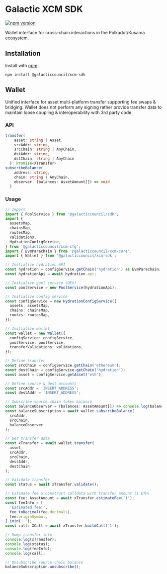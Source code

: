 # Galactic XCM SDK

[![npm version](https://img.shields.io/npm/v/@galacticcouncil/xcm-sdk.svg)](https://www.npmjs.com/package/@galacticcouncil/xcm-sdk)

Wallet interface for cross-chain interactions in the Polkadot/Kusama ecosystem.

## Installation

Install with [npm](https://www.npmjs.com/):

`npm install @galacticcouncil/xcm-sdk`

## Wallet

Unified interface for asset multi-platform transfer supporting fee swaps & bridging. Wallet does not perform any signing
rather provide transfer data to maintain loose coupling & interoperability with 3rd party code.

### API

```typescript
transfer(
    asset: string | Asset,
    srcAddr: string,
    srcChain: string | AnyChain,
    dstAddr: string,
    dstChain: string | AnyChain
  ): Promise<XTransfer>
subscribeBalance(
    address: string,
    chain: string | AnyChain,
    observer: (balances: AssetAmount[]) => void
  )
```

### Usage

```typescript
// Import
import { PoolService } from '@galacticcouncil/sdk';
import {
  assetsMap,
  chainsMap,
  routesMap,
  validations,
  HydrationConfigService,
} from '@galacticcouncil/xcm-cfg';
import { EvmParachain } from '@galacticcouncil/xcm-core';
import { Wallet } from '@galacticcouncil/xcm-sdk';

// Initialize hydration API
const hydration = configService.getChain('hydration') as EvmParachain;
const hydrationApi = await hydration.api;

// Initialize pool service (DEX)
const poolService = new PoolService(hydrationApi);

// Initialize config service
const configService = new HydrationConfigService({
  assets: assetsMap,
  chains: chainsMap,
  routes: routesMap,
});

// Initialize wallet
const wallet = new Wallet({
  configService: configService,
  poolService: poolService,
  transferValidations: validations,
});

// Define transfer
const srcChain = configService.getChain('ethereum');
const destChain = configService.getChain('hydration');
const asset = configService.getAsset('eth');

// Define source & dest accounts
const srcAddr = 'INSERT_ADDRESS';
const destAddr = 'INSERT_ADDRESS';

// Subscribe source chain token balance
const balanceObserver = (balances: AssetAmount[]) => console.log(balances);
const balanceSubscription = await wallet.subscribeBalance(
  srcAddr,
  srcChain,
  balanceObserver
);

// Get transfer data
const xTransfer = await wallet.transfer(
  asset,
  srcAddr,
  srcChain,
  destAddr,
  destChain
);

// Validate transfer
const status = await xTransfer.validate();

// Estimate fee & construct calldata with transfer amount (1 ETH)
const fee: AssetAmount = await xTransfer.estimateFee('1');
const feeInfo = [
  'Estimated fee:',
  fee.toDecimal(fee.decimals),
  fee.originSymbol,
].join(' ');
const call: XCall = await xTransfer.buildCall('1');

// Dump transfer info
console.log(xTransfer);
console.log(status);
console.log(feeInfo);
console.log(call);

// Unsubscribe source chain balance
balanceSubscription.unsubscribe();
```
